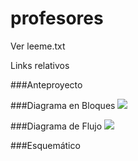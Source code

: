 # profesores
Ver leeme.txt

Links relativos

###Anteproyecto

###Diagrama en Bloques
![](doc/diagramas/bloques.png)

###Diagrama de Flujo
![](doc/diagramas/flujo.png)

###Esquemático
[](/esquematico/esquematico.pdf)
